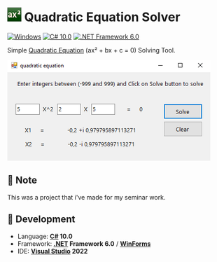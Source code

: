 # ![Icon](./icon.png?raw=true) Quadratic Equation Solver

[![Windows](https://img.shields.io/badge/Windows-blue?logo=windows)](https://github.com/topics/windows)
[![C# 10.0](https://img.shields.io/badge/C%23-10.0-blue?logo=c-sharp)](https://github.com/topics/csharp)
[![.NET Framework 6.0](https://img.shields.io/badge/.NET%20Framework-6.0-blue?logo=dot-net)](https://github.com/topics/dotnet)

Simple [Quadratic Equation](https://en.wikipedia.org/wiki/Quadratic_equation "Read about Quadratic Equation on Wikipedia") (ax² + bx + c = 0) Solving Tool.

![Screenshot](./Screenshot.png)

## :memo: Note
This was a project that i've made for my seminar work.

## :rocket: Development
- Language: **[C#](https://github.com/dotnet/csharplang) 10.0**
- Framework: **[.NET](https://github.com/dotnet) Framework 6.0** / **[WinForms](https://github.com/dotnet/winforms)**
- IDE: **[Visual Studio](https://github.com/microsoft) 2022**
